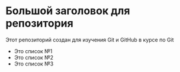 # Большой заголовок для репозитория
Этот репозиторий создан для изучения Git и GitHub в курсе по Git

- Это список №1
- Это список №2
- Это список №3